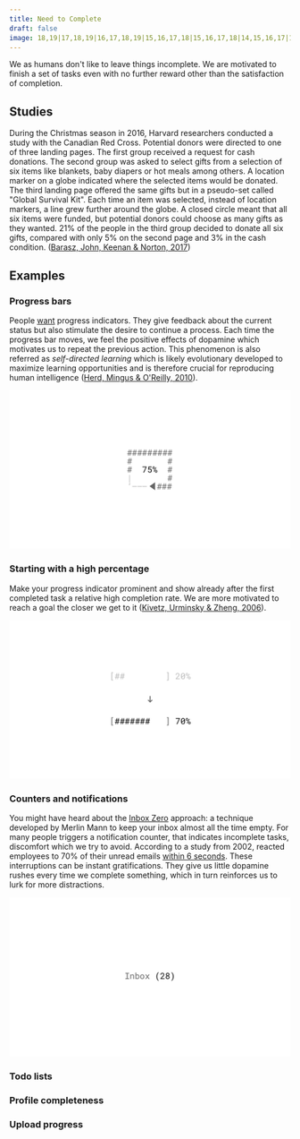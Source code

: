 ```yaml
---
title: Need to Complete
draft: false
image: 18,19|17,18,19|16,17,18,19|15,16,17,18|15,16,17,18|14,15,16,17|13,14,15,16,17|12,13,14,15,16|12,13,14,15|11,12,13,14,15|10,11,12,13,14|9,10,11,12,13|3,4,9,10,11,12,13|2,3,4,5,8,9,10,11,12|2,3,4,5,6,7,8,9,10,11|3,4,5,6,7,8,9,10,11|4,5,6,7,8,9,10|5,6,7,8,9|6,7,8|
---
```


We as humans don't like to leave things incomplete. We are motivated to finish a set of tasks even with no further reward other than the satisfaction of completion.


## Studies

During the Christmas season in 2016, Harvard researchers conducted a study with the Canadian Red Cross. Potential donors were directed to one of three landing pages. The first group received a request for cash donations. The second group was asked to select gifts from a selection of six items like blankets, baby diapers or hot meals among others. A location marker on a globe indicated where the selected items would be donated. The third landing page offered the same gifts but in a pseudo-set called "Global Survival Kit". Each time an item was selected, instead of location markers, a line grew further around the globe. A closed circle meant that all six items were funded, but potential donors could choose as many gifts as they wanted. 21% of the people in the third group decided to donate all six gifts, compared with only 5% on the second page and 3% in the cash condition. ([Barasz, John, Keenan & Norton, 2017](http://www.hbs.edu/faculty/Pages/item.aspx?num=52665))


## Examples

### Progress bars
People [want](http://dl.acm.org/citation.cfm?id=317459) progress indicators. They give feedback about the current status but also stimulate the desire to continue a process. Each time the progress bar moves, we feel the positive effects of dopamine which motivates us to repeat the previous action. This phenomenon is also referred as *self-directed learning* which is likely evolutionary developed to maximize learning opportunities and is therefore crucial for reproducing human intelligence ([Herd, Mingus & O'Reilly, 2010](https://grey.colorado.edu/mediawiki/sites/mingus/images/c/c0/HerdMingusOReilly10.pdf)).

![](01-progress-bars.png)


### Starting with a high percentage
Make your progress indicator prominent and show already after the first completed task a relative high completion rate. We are more motivated to reach a goal the closer we get to it ([Kivetz, Urminsky & Zheng, 2006](http://www.quilageo.com/wp-content/uploads/2013/07/Goal-Gradient_Illusionary_Goal_Progress.pdf)).

![](02-starting-with-high-percentage.png)


### Counters and notifications
You might have heard about the [Inbox Zero](https://www.youtube.com/watch?v=z9UjeTMb3Yk) approach: a technique developed by Merlin Mann to keep your inbox almost all the time empty. For many people triggers a notification counter, that indicates incomplete tasks, discomfort which we try to avoid. According to a study from 2002, reacted employees to 70% of their unread emails [within 6 seconds](https://dspace.lboro.ac.uk/dspace-jspui/bitstream/2134/489/3/Ease%2525202002%252520Jackson.pdf). These interruptions can be instant gratifications. They give us little dopamine rushes every time we complete something, which in turn reinforces us to lurk for more distractions.

![](03-counters-notifications.png)


### Todo lists

### Profile completeness

### Upload progress